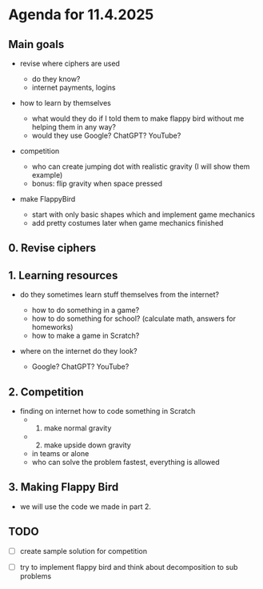 # Agenda for 11.4.2025

## Main goals

- revise where ciphers are used
  - do they know?
  - internet payments, logins

- how to learn by themselves
  - what would they do if I told them to make flappy bird without me helping them in any way?
  - would they use Google? ChatGPT? YouTube?

- competition
  - who can create jumping dot with realistic gravity (I will show them example)
  - bonus: flip gravity when space pressed

- make FlappyBird
  - start with only basic shapes which and implement game mechanics
  - add pretty costumes later when game mechanics finished

## 0. Revise ciphers

## 1. Learning resources

- do they sometimes learn stuff themselves from the internet?
  - how to do something in a game? 
  - how to do something for school? (calculate math, answers for homeworks)
  - how to make a game in Scratch?

- where on the internet do they look?
  - Google? ChatGPT? YouTube?

## 2. Competition

- finding on internet how to code something in Scratch
  - 1. make normal gravity
  - 2. make upside down gravity
  - in teams or alone
  - who can solve the problem fastest, everything is allowed

## 3. Making Flappy Bird

- we will use the code we made in part 2.

## TODO

- [ ] create sample solution for competition

- [ ] try to implement flappy bird and think about decomposition to sub problems